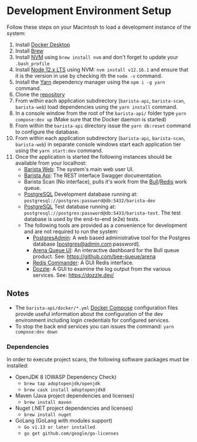 # Development Environment Setup
Follow these steps on your Macintosh to load a development instance of the system:
1. Install [Docker Desktop](https://www.docker.com/products/docker-desktop)
2. Install [Brew](https://brew.sh/)
3. Install [NVM](https://github.com/nvm-sh/nvm) using `brew install nvm` and don't forget to update your `.bash_profile`
4. Install [Node 12.x LTS](https://nodejs.org) using NVM: `nvm install v12.16.1` and ensure that it is the version in use by checking ith the `node -v` command.
5. Install the [Yarn](https://yarnpkg.com/) dependency manager using the `npm i -g yarn` command.
3. Clone the [repository](../)
4. From within each application subdirectory (`barista-api`, `barista-scan`, `barista-web`) load dependencies using the `yarn install` command.
4. In a console window from the root of the `barista-api/` folder type `yarn compose:dev up` (Make sure that the Docker daemon is started)
5. From within the `barista-api` directory issue the `yarn db:reset` command to configure the database.
6. From within each application subdirectory (`barista-api`, `barista-scan`, `barista-web`) in separate console windows start each application tier using the `yarn start:dev` command.
7. Once the application is started the following instances should be available from your localhost:
    * [Barista Web](http://localhost:4200): The system's main web user UI.
    * [Barista Api](http://localhost:3000/api/v1/api-docs): The REST interface Swagger documentation.
    * Barista Scan (No interface), pulls it's work from the [Bull](https://github.com/fwoelffel/nest-bull)/[Redis](https://redis.io/) work queue.
    * [PostgreSQL](https://www.postgresql.org/) Development database running at: `postgresql://postgres:password@db:5432/barista-dev`
    * [PostgreSQL](https://www.postgresql.org/) Test database running at: `postgresql://postgres:password@db:5433/barista-test`. The test database is used by the end-to-end (e2e) tests.
    * The following tools are provided as a convenience for development and are not required to run the system:
      * [PostgresAdmin](http://localhost:8081/): A web based administrative tool for the Postgres database [postgres@admin.com:password].
      * [Arena Queue UI](http://localhost:3000/arena): An interactive dashboard for the Bull queue product. See: https://github.com/bee-queue/arena
      * [Redis Commander](http://localhost:8082/): A GUI Redis interface.
      * [Dozzle](http://localhost:8080/): A GUI to examine the log output from the various services. See: https://dozzle.dev/

## Notes
* The `barista-api/docker/*.yml` [Docker Compose](https://docs.docker.com/compose/overview/) configuration files provide useful information about the configuration of the dev environment including login credentials for configured services.
* To stop the back end services you can issues the command: `yarn compose:dev down`

### Dependencies
In order to execute project scans, the following software packages must be installed:

* OpenJDK 8 (OWASP Dependency Check)
  * `brew tap adoptopenjdk/openjdk`
  * `brew cask install adoptopenjdk8`
* Maven (Java project dependencies and licenses)
  * `brew install maven`
* Nuget (.NET project dependencies and licenses)
  * `brew install nuget`
* GoLang (GoLang with modules support)
  * `Go v1.13 or later installed`
  * `go get github.com/google/go-licenses`

